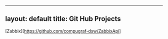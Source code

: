 
---
layout: default
title: Git Hub Projects
---


[Zabbix][https://github.com/compugraf-dsw/ZabbixApi]
